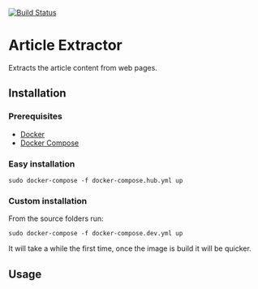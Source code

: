 [![Build Status](https://travis-ci.org/melphi/article-extractor.svg?branch=master)](https://travis-ci.org/melphi/article-extractor)

# Article Extractor
Extracts the article content from web pages.

## Installation

### Prerequisites
- [Docker](https://docs.docker.com/engine/installation/)
- [Docker Compose](https://docs.docker.com/compose/install/)

### Easy installation
`sudo docker-compose -f docker-compose.hub.yml up`

### Custom installation
From the source folders run:

`sudo docker-compose -f docker-compose.dev.yml up`

It will take a while the first time, once the image is build it will be quicker.

## Usage

